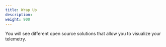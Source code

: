 ```yaml
---
title: Wrap Up
description:
weight: 900
---
```


You will see different open source solutions that allow you to visualize your
telemetry.
